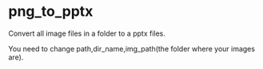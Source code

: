 # png_to_pptx

Convert all image files in a folder to a pptx files.

You need to change path,dir_name,img_path(the folder where your images are).

